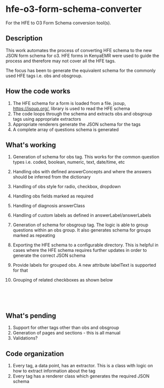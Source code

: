 # hfe-o3-form-schema-converter
For the HFE to O3 Form Schema conversion tool(s). 



Description
-----------
This work automates the process of converting HFE schema to the new JSON form schema for o3.
HFE forms in KenyaEMR were used to guide the process and therefore may not cover all the HFE tags.

The focus has been to generate the equivalent schema for the commonly used HFE tags i.e. obs and obsgroup.

How the code works
--------------------
1. The HFE schema for a form is loaded from a file. jsoup, https://jsoup.org/, library is used to read the HFE schema
2. The code loops through the schema and extracts obs and obsgroup tags using appropriate extractors
3. Appropriate renderers generate the JSON schema for the tags
4. A complete array of questions schema is generated


What's working
--------------------
1. Generation of schema for obs tag. This works for the common question types i.e. coded, boolean, numeric, text, date/time, etc
2. Handling obs with defined answerConcepts and where the answers should be inferred from the dictionary
3. Handling of obs style for radio, checkbox, dropdown
4. Handling obs fields marked as required
5. Handling of diagnosis answerClass
6. Handling of custom labels as defined in answerLabel/answerLabels
7. Generation of schema for obsgroup tag. The logic is able to group questions within an obs group. It also generates schema for groups marked as repeating
8. Exporting the HFE schema to a configurable directory. This is helpful in cases where the HFE schema requires further updates in order to generate the correct JSON schema
9. Provide labels for grouped obs. A new attribute labelText is supported for that
10. Grouping of related checkboxes as shown below


    <obs conceptId="374AAAAAAAAAAAAAAAAAAAAAAAAAAAAAAAAA" answerConceptId="160570AAAAAAAAAAAAAAAAAAAAAAAAAAAAAA"
													 answerLabel="Emergency contraceptive pills" style="checkbox" /><br/>
    <obs conceptId="374AAAAAAAAAAAAAAAAAAAAAAAAAAAAAAAAA" answerConceptId="780AAAAAAAAAAAAAAAAAAAAAAAAAAAAAAAAA"
													 answerLabel="Oral Contraceptives Pills" style="checkbox" /><br/>
    <obs conceptId="374AAAAAAAAAAAAAAAAAAAAAAAAAAAAAAAAA" answerConceptId="5279AAAAAAAAAAAAAAAAAAAAAAAAAAAAAAAA"
													 answerLabel="Injectible" style="checkbox" /><br/>


What's pending
------------
1. Support for other tags other than obs and obsgroup
2. Generation of pages and sections - this is all manual
3. Validations?

Code organization
-----------------
1. Every tag, a data point, has an extractor. This is a class with logic on how to extract information about the tag
2. Every tag has a renderer class which generates the required JSON schema





